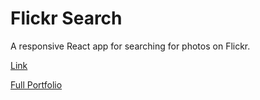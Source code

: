 # Flickr Search

A responsive React app for searching for photos on Flickr.

[Link](http://tadhgcreedon.github.io/flickr-search)

[Full Portfolio](http://http://tadhgcreedon.github.io)
